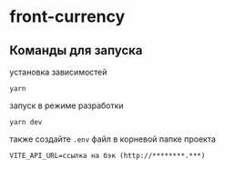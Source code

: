 # front-currency


## Команды для запуска

установка зависимостей
```
yarn
```
запуск в режиме разработки
```
yarn dev
```

также создайте ```.env``` файл в корневой папке проекта
```
VITE_API_URL=ссылка на бэк (http://********.***)
```
